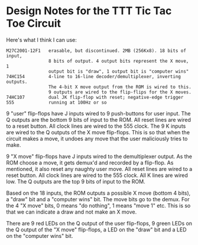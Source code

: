 # Design Notes for the TTT Tic Tac Toe Circuit

Here's what I think I can use:

```
M27C2001-12F1   erasable, but discontinued. 2MB (256Kx8). 18 bits of input,
                8 bits of output. 4 output bits represent the X move, 1
                output bit is "draw", 1 output bit is "computer wins"
74HC154         4-line to 16-line decoder/demultiplexer, inverting outputs.
                The 4-bit X move output from the ROM is wired to this.
                9 outputs are wired to the flip-flips for the X moves.
74HC107         dual JK flip-flop with reset; negative-edge trigger
555             running at 100Hz or so
```

9 "user" flip-flops have J inputs wired to 9 push-buttons for user input.
The Q outputs are the bottom 9 bits of input to the ROM. All reset lines
are wired to a reset button. All clock lines are wired to the 555 clock.
The 9 K inputs are wired to the Q outputs of the X move flip-flops. This
is so that when the circuit makes a move, it undoes any move that the
user maliciously tries to make.

9 "X move" flip-flops have J inputs wired to the demultiplexer output.
As the ROM choose a move, it gets demux'd and recorded by a flip-flop.
As mentioned, it also reset any naughty user move. All reset lines
are wired to a reset button. All clock lines are wired to the 555 clock.
All K lines are wired low. The Q outputs are the top 9 bits of input to
the ROM.

Based on the 18 inputs, the ROM outputs a possible X move (bottom 4 bits),
a "draw" bit and a "computer wins" bit. The move bits go to the demux.
For the 4 "X move" bits, 0 means "do nothing", 1 means "move 1" etc.
This is so that we can indicate a draw and not make an X move.

There are 9 red LEDs on the Q output of the user flip-flops, 9 green LEDs
on the Q output of the "X move" flip-flops, a LED on the "draw" bit and
a LED on the "computer wins" bit. 
